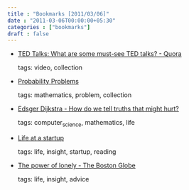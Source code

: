 ```yaml
---
title : "Bookmarks [2011/03/06]"
date : "2011-03-06T00:00:00+05:30"
categories : ["bookmarks"]
draft : false
---
```


-   [TED Talks: What are some must-see TED talks? - Quora](http://www.quora.com/TED-Talks/What-are-some-must-see-TED-talks)

    tags: video, collection

<!--listend-->

-   [Probability Problems](http://www.cut-the-knot.org/probability.shtml)

    tags: mathematics, problem, collection

<!--listend-->

-   [Edsger Dijkstra - How do we tell truths that might hurt?](http://www.cs.virginia.edu/~evans/cs655/readings/ewd498.html)

    tags: computer<sub>science</sub>, mathematics, life

<!--listend-->

-   [Life at a startup](http://abstractnonsense.com/life-at-a-startup/)

    tags: life, insight, startup, reading

<!--listend-->

-   [The power of lonely - The Boston Globe](http://www.boston.com/bostonglobe/ideas/articles/2011/03/06/the_power_of_lonely/?page=full)

    tags: life, insight, advice
